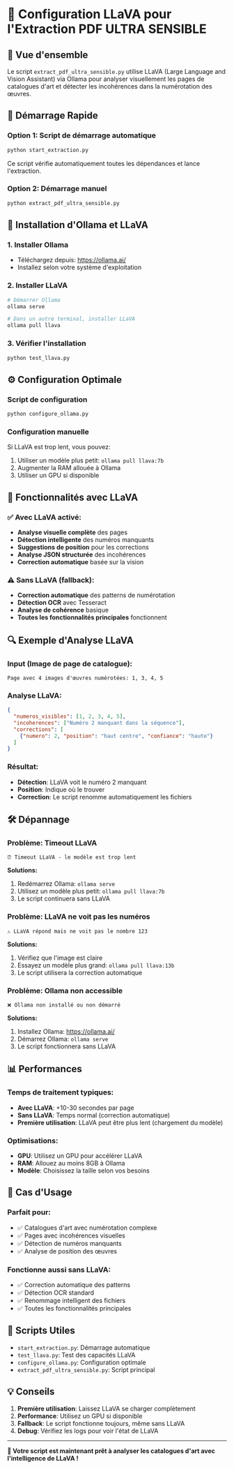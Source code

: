 # 🤖 Configuration LLaVA pour l'Extraction PDF ULTRA SENSIBLE

## 🎯 Vue d'ensemble

Le script `extract_pdf_ultra_sensible.py` utilise LLaVA (Large Language and Vision Assistant) via Ollama pour analyser visuellement les pages de catalogues d'art et détecter les incohérences dans la numérotation des œuvres.

## 🚀 Démarrage Rapide

### Option 1: Script de démarrage automatique
```bash
python start_extraction.py
```
Ce script vérifie automatiquement toutes les dépendances et lance l'extraction.

### Option 2: Démarrage manuel
```bash
python extract_pdf_ultra_sensible.py
```

## 🔧 Installation d'Ollama et LLaVA

### 1. Installer Ollama
- Téléchargez depuis: https://ollama.ai/
- Installez selon votre système d'exploitation

### 2. Installer LLaVA
```bash
# Démarrer Ollama
ollama serve

# Dans un autre terminal, installer LLaVA
ollama pull llava
```

### 3. Vérifier l'installation
```bash
python test_llava.py
```

## ⚙️ Configuration Optimale

### Script de configuration
```bash
python configure_ollama.py
```

### Configuration manuelle
Si LLaVA est trop lent, vous pouvez:
1. Utiliser un modèle plus petit: `ollama pull llava:7b`
2. Augmenter la RAM allouée à Ollama
3. Utiliser un GPU si disponible

## 🎨 Fonctionnalités avec LLaVA

### ✅ Avec LLaVA activé:
- **Analyse visuelle complète** des pages
- **Détection intelligente** des numéros manquants
- **Suggestions de position** pour les corrections
- **Analyse JSON structurée** des incohérences
- **Correction automatique** basée sur la vision

### ⚠️ Sans LLaVA (fallback):
- **Correction automatique** des patterns de numérotation
- **Détection OCR** avec Tesseract
- **Analyse de cohérence** basique
- **Toutes les fonctionnalités principales** fonctionnent

## 🔍 Exemple d'Analyse LLaVA

### Input (Image de page de catalogue):
```
Page avec 4 images d'œuvres numérotées: 1, 3, 4, 5
```

### Analyse LLaVA:
```json
{
  "numeros_visibles": [1, 2, 3, 4, 5],
  "incoherences": ["Numéro 2 manquant dans la séquence"],
  "corrections": [
    {"numero": 2, "position": "haut centre", "confiance": "haute"}
  ]
}
```

### Résultat:
- **Détection**: LLaVA voit le numéro 2 manquant
- **Position**: Indique où le trouver
- **Correction**: Le script renomme automatiquement les fichiers

## 🛠️ Dépannage

### Problème: Timeout LLaVA
```
⏰ Timeout LLaVA - le modèle est trop lent
```
**Solutions:**
1. Redémarrez Ollama: `ollama serve`
2. Utilisez un modèle plus petit: `ollama pull llava:7b`
3. Le script continuera sans LLaVA

### Problème: LLaVA ne voit pas les numéros
```
⚠️ LLaVA répond mais ne voit pas le nombre 123
```
**Solutions:**
1. Vérifiez que l'image est claire
2. Essayez un modèle plus grand: `ollama pull llava:13b`
3. Le script utilisera la correction automatique

### Problème: Ollama non accessible
```
❌ Ollama non installé ou non démarré
```
**Solutions:**
1. Installez Ollama: https://ollama.ai/
2. Démarrez Ollama: `ollama serve`
3. Le script fonctionnera sans LLaVA

## 📊 Performances

### Temps de traitement typiques:
- **Avec LLaVA**: +10-30 secondes par page
- **Sans LLaVA**: Temps normal (correction automatique)
- **Première utilisation**: LLaVA peut être plus lent (chargement du modèle)

### Optimisations:
- **GPU**: Utilisez un GPU pour accélérer LLaVA
- **RAM**: Allouez au moins 8GB à Ollama
- **Modèle**: Choisissez la taille selon vos besoins

## 🎯 Cas d'Usage

### Parfait pour:
- ✅ Catalogues d'art avec numérotation complexe
- ✅ Pages avec incohérences visuelles
- ✅ Détection de numéros manquants
- ✅ Analyse de position des œuvres

### Fonctionne aussi sans LLaVA:
- ✅ Correction automatique des patterns
- ✅ Détection OCR standard
- ✅ Renommage intelligent des fichiers
- ✅ Toutes les fonctionnalités principales

## 🔧 Scripts Utiles

- `start_extraction.py`: Démarrage automatique
- `test_llava.py`: Test des capacités LLaVA
- `configure_ollama.py`: Configuration optimale
- `extract_pdf_ultra_sensible.py`: Script principal

## 💡 Conseils

1. **Première utilisation**: Laissez LLaVA se charger complètement
2. **Performance**: Utilisez un GPU si disponible
3. **Fallback**: Le script fonctionne toujours, même sans LLaVA
4. **Debug**: Vérifiez les logs pour voir l'état de LLaVA

---

**🎨 Votre script est maintenant prêt à analyser les catalogues d'art avec l'intelligence de LLaVA !**
